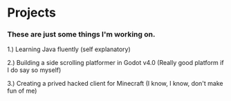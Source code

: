 # Projects

### These are just some things I'm working on.

1.) Learning Java fluently (self explanatory)

2.) Building a side scrolling platformer in Godot v4.0 (Really good platform if I do say so myself)

3.) Creating a prived hacked client for Minecraft (I know, I know, don't make fun of me)
